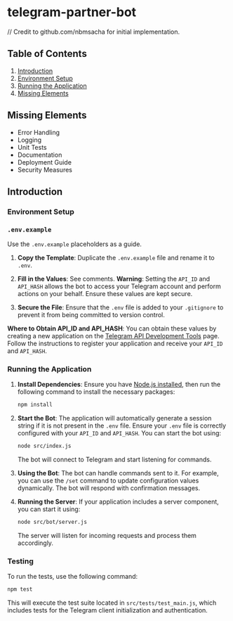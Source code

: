 # telegram-partner-bot

// Credit to github.com/nbmsacha for initial implementation.

## Table of Contents

1. [Introduction](#introduction)
2. [Environment Setup](#environment-setup)
3. [Running the Application](#running-the-application)
4. [Missing Elements](#missing-elements)

## Missing Elements

- Error Handling
- Logging
- Unit Tests
- Documentation
- Deployment Guide
- Security Measures

## Introduction

### Environment Setup

### `.env.example`

Use the `.env.example` placeholders as a guide.

1. **Copy the Template**: Duplicate the `.env.example` file and rename it to `.env`.

2. **Fill in the Values**: See comments. **Warning**: Setting the `API_ID` and `API_HASH` allows the bot to access your Telegram account and perform actions on your behalf. Ensure these values are kept secure.

3. **Secure the File**: Ensure that the `.env` file is added to your `.gitignore` to prevent it from being committed to version control.

**Where to Obtain API_ID and API_HASH**: You can obtain these values by creating a new application on the [Telegram API Development Tools](https://my.telegram.org/apps) page. Follow the instructions to register your application and receive your `API_ID` and `API_HASH`.

### Running the Application

1. **Install Dependencies**: Ensure you have [Node.js installed](https://nodejs.org/en/learn/getting-started/how-to-install-nodejs), then run the following command to install the necessary packages:

   ```bash
   npm install
   ```

2. **Start the Bot**: The application will automatically generate a session string if it is not present in the `.env` file. Ensure your `.env` file is correctly configured with your `API_ID` and `API_HASH`. You can start the bot using:

   ```bash
   node src/index.js
   ```

   The bot will connect to Telegram and start listening for commands.

3. **Using the Bot**: The bot can handle commands sent to it. For example, you can use the `/set` command to update configuration values dynamically. The bot will respond with confirmation messages.

4. **Running the Server**: If your application includes a server component, you can start it using:

   ```bash
   node src/bot/server.js
   ```

   The server will listen for incoming requests and process them accordingly.

### Testing

To run the tests, use the following command:

```bash
npm test
```

This will execute the test suite located in `src/tests/test_main.js`, which includes tests for the Telegram client initialization and authentication.
